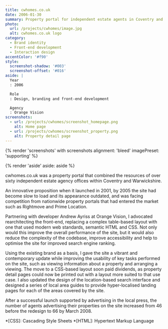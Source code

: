 ```yaml
---
title: cwhomes.co.uk
date: 2006-01-30
summary: Property portal for independent estate agents in Coventry and Warwickshire.
photo:
  url: /projects/cwhomes/image.jpg
  alt: cwhomes.co.uk logo
category:
  - Brand identity
  - Front-end development
  - Interaction design
accentColor: '#f90'
style:
  screenshot-shadow: '#003'
  screenshot-offset: '#016'
aside: |
  Year
  : 2006

  Role
  : Design, branding and front-end development

  Agency
  : Orange Vision
screenshots:
  - url: /projects/cwhomes/screenshot_homepage.png
    alt: Home page
  - url: /projects/cwhomes/screenshot_property.png
    alt: Property detail page
---
```

{% render 'screenshots' with screenshots
  alignment: 'bleed'
  imagePreset: 'supporting'
%}

{% render 'aside'
  aside: aside
%}

cwhomes.co.uk was a property portal that combined the resources of over sixty independent estate agency offices within Coventry and Warwickshire.

An innovative proposition when it launched in 2001, by 2005 the site had become slow to load and its appearance outdated, and was facing competition from nationwide property portals that had entered the market such as Rightmove and Prime Location.

Partnering with developer Andrew Ayriss at Orange Vision, I advocated rearchitecting the front-end, replacing a complex table-based layout with one that used modern web standards, semantic HTML and CSS. Not only would this improve the overall performance of the site, but it would also reduce the complexity of the codebase, improve accessibility and help to optimise the site for improved search engine ranking.

Using the existing brand as a basis, I gave the site a vibrant and contemporary update while improving the usability of key tasks performed on the site, such as viewing information about a property and arranging a viewing. The move to a CSS-based layout soon paid dividends, as property detail pages could now be printed out with a layout more suited to that use case. I also updated the design of the location-based search interface and designed a series of local area guides to provide hyper-localised landing pages for each of the areas covered by the site.

After a successful launch supported by advertising in the local press, the number of agents advertising their properties on the site increased from 46 before the redesign to 66 by March 2008.

*[CSS]: Cascading Style Sheets
*[HTML]: Hypertext Markup Language
